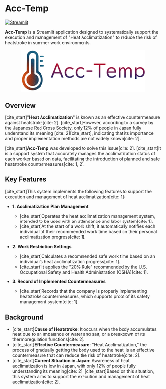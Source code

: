 # Acc-Temp

[![Streamlit](https://static.streamlit.io/badges/streamlit_badge_black_white.svg)](https://streamlit.io/)

**Acc-Temp** is a Streamlit application designed to systematically support the execution and management of "Heat Acclimatization" to reduce the risk of heatstroke in summer work environments.

<p align="center">
  <img src="./images/our_logo.svg" width="400" alt="Acc-Temp App Screenshot">
</p>

## Overview

[cite_start]"**Heat Acclimatization**" is known as an effective countermeasure against heatstroke[cite: 2]. [cite_start]However, according to a survey by the Japanese Red Cross Society, only 12% of people in Japan fully understand its meaning [cite: 2][cite_start], indicating that its importance and proper implementation methods are not widely known[cite: 2].

[cite_start]**Acc-Temp** was developed to solve this issue[cite: 2]. [cite_start]It is a support system that accurately manages the acclimatization status of each worker based on data, facilitating the introduction of planned and safe heatstroke countermeasures[cite: 1, 2].

## Key Features

[cite_start]This system implements the following features to support the execution and management of heat acclimatization[cite: 1]:

-   **1. Acclimatization Plan Management**
    -   [cite_start]Operates the heat acclimatization management system, intended to be used with an attendance and labor system[cite: 1].
    -   [cite_start]At the start of a work shift, it automatically notifies each individual of their recommended work time based on their personal acclimatization progress[cite: 1].

-   **2. Work Restriction Settings**
    -   [cite_start]Calculates a recommended safe work time based on an individual's heat acclimatization progress[cite: 1].
    -   [cite_start]It applies the "20% Rule" recommended by the U.S. Occupational Safety and Health Administration (OSHA)[cite: 1].

-   **3. Record of Implemented Countermeasures**
    -   [cite_start]Records that the company is properly implementing heatstroke countermeasures, which supports proof of its safety management system[cite: 1].

## Background

-   [cite_start]**Cause of Heatstroke**: It occurs when the body accumulates heat due to an imbalance of water and salt, or a breakdown of its thermoregulation functions[cite: 2].
-   [cite_start]**Effective Countermeasure**: "Heat Acclimatization," the process of gradually getting the body used to the heat, is an effective countermeasure that can reduce the risk of heatstroke[cite: 2].
-   [cite_start]**Current Situation in Japan**: Awareness of heat acclimatization is low in Japan, with only 12% of people fully understanding its meaning[cite: 2]. [cite_start]Based on this situation, this system aims to support the execution and management of heat acclimatization[cite: 2].